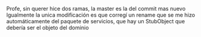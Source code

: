 Profe, sin querer hice dos ramas, la master es la del commit mas nuevo
Igualmente la unica modificación es que corregí un rename que se me hizo automáticamente del paquete de servicios, que hay un StubObject que debería ser el objeto del dominio
